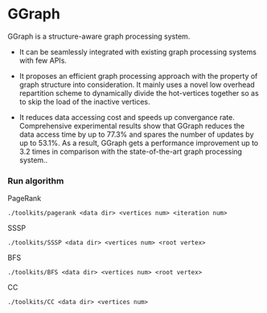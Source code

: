 # GGraph
GGraph is a structure-aware graph processing system.

* It can be seamlessly integrated with existing graph processing systems with few APIs. 

* It proposes an efficient graph processing approach with the property of graph structure into consideration. It mainly uses a novel low overhead repartition scheme to dynamically divide the hot-vertices together so as to skip the load of the inactive vertices. 

* It reduces data accessing cost and speeds up convergance rate. Comprehensive experimental results show that GGraph reduces the data access time by up to 77.3% and spares the number of updates by up to 53.1%. As a result, GGraph gets a performance improvement up to 3.2 times in comparison with the state-of-the-art graph processing system..

### Run algorithm
PageRank
``` shell
./toolkits/pagerank <data dir> <vertices num> <iteration num>
```

SSSP
``` shell
./toolkits/SSSP <data dir> <vertices num> <root vertex>
```

BFS
``` shell
./toolkits/BFS <data dir> <vertices num> <root vertex>
```

CC
``` shell
./toolkits/CC <data dir> <vertices num> 
```
